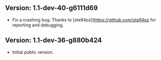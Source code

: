## Version: 1.1-dev-40-g6111d69
* Fix a crashing bug. Thanks to [ste94pz](https://github.com/ste94pz for reporting and debugging.

## Version: 1.1-dev-36-g880b424
* Initial public version.
